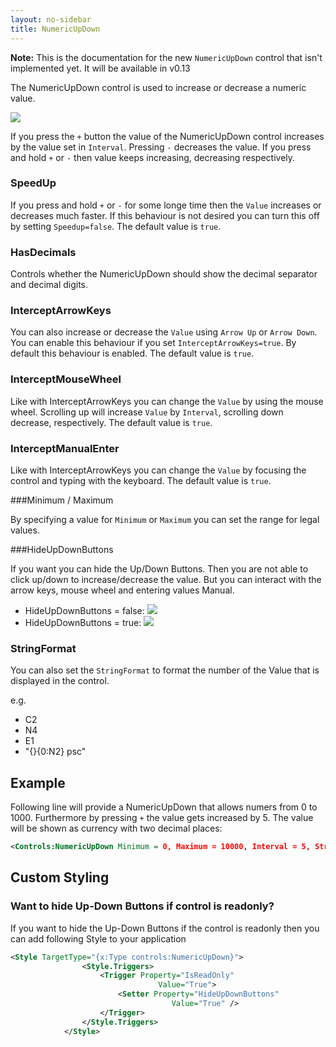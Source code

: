 ```yaml
---
layout: no-sidebar
title: NumericUpDown
---
```


**Note:** This is the documentation for the new `NumericUpDown` control that isn't implemented yet. It will be available in v0.13

The NumericUpDown control is used to increase or decrease a numeric value.

![]({{site.baseurl}}/images/numeric_up_down.png)

If you press the  `+` button the value of the NumericUpDown control increases by the value set in `Interval`. Pressing `-` decreases the value.
If you press and hold `+` or `-` then value keeps increasing, decreasing respectively.

### SpeedUp

If you press and hold `+` or `-` for some longe time then the `Value` increases or decreases much faster. If this behaviour is not desired you can turn this off by setting `Speedup=false`. The default value is `true`.

### HasDecimals

Controls whether the NumericUpDown should show the decimal separator and decimal digits.

### InterceptArrowKeys

You can also increase or decrease the `Value` using `Arrow Up` or `Arrow Down`. You can enable this behaviour if you set `InterceptArrowKeys=true`. By default this behaviour is enabled. The default value is `true`.

### InterceptMouseWheel

Like with InterceptArrowKeys you can change the `Value` by using the mouse wheel. Scrolling up will increase `Value` by `Interval`, scrolling down decrease, respectively. The default value is `true`.

### InterceptManualEnter

Like with InterceptArrowKeys you can change the `Value` by focusing the control and typing with the keyboard. The default value is `true`.

###Minimum / Maximum

By specifying a value for `Minimum` or `Maximum` you can set the range for legal values.

###HideUpDownButtons

If you want you can hide the Up/Down Buttons. Then you are not able to click up/down to increase/decrease the value. But you can interact with the arrow keys, mouse wheel and entering values Manual.

* HideUpDownButtons = false: ![]({{site.baseurl}}/images/numeric_up_down.png)
* HideUpDownButtons = true: ![]({{site.baseurl}}/images/numeric_up_down_hiddenUpDown.png)

### StringFormat

You can also set the `StringFormat` to format the number of the Value that is displayed in the control.

e.g.

* C2
* N4
* E1
* "{}{0:N2} psc"

## Example

Following line will provide a NumericUpDown that allows numers from 0 to 1000. Furthermore by pressing `+` the value gets increased by 5. The value will be shown as currency with two decimal places:

```xml
<Controls:NumericUpDown Minimum = 0, Maximum = 10000, Interval = 5, StringFormat="C2"/>
```

## Custom Styling
### Want to hide Up-Down Buttons if control is readonly?

If you want to hide the Up-Down Buttons if the control is readonly then you can add following Style to your application

```xml
<Style TargetType="{x:Type controls:NumericUpDown}">
                <Style.Triggers>
                    <Trigger Property="IsReadOnly"
                                 Value="True">
                        <Setter Property="HideUpDownButtons"
                                    Value="True" />
                    </Trigger>
                </Style.Triggers>
            </Style>
```





